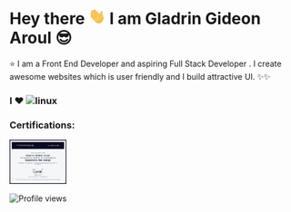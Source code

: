 # Hey there <img src = "https://raw.githubusercontent.com/ABSphreak/ABSphreak/master/gifs/Hi.gif" width = 30px></img> I am Gladrin Gideon Aroul :sunglasses:
:star: I am a Front End Developer and aspiring  Full Stack Developer . I create awesome websites which is user friendly and I build attractive UI.
✨✨
### I :heart: <img alt="linux" src="https://img.shields.io/badge/Linux-FCC624?style=for-the-badge&logo=linux&logoColor=black"/>

### Certifications:
<img src = "https://github.com/Gladrin22/Gladrin22/blob/main/Fcc_Responsive_web_design.png" width = 100px>

![Profile views](https://gpvc.arturio.dev/Gladrin22)


